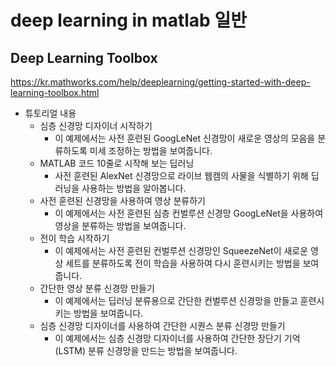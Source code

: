 # deep learning in matlab 일반

## Deep Learning Toolbox

https://kr.mathworks.com/help/deeplearning/getting-started-with-deep-learning-toolbox.html

- 튜토리얼 내용
  - 심층 신경망 디자이너 시작하기
    - 이 예제에서는 사전 훈련된 GoogLeNet 신경망이 새로운 영상의 모음을 분류하도록 미세 조정하는 방법을 보여줍니다.
  - MATLAB 코드 10줄로 시작해 보는 딥러닝
    - 사전 훈련된 AlexNet 신경망으로 라이브 웹캠의 사물을 식별하기 위해 딥러닝을 사용하는 방법을 알아봅니다.
  - 사전 훈련된 신경망을 사용하여 영상 분류하기
    - 이 예제에서는 사전 훈련된 심층 컨벌루션 신경망 GoogLeNet을 사용하여 영상을 분류하는 방법을 보여줍니다.
  - 전이 학습 시작하기
    - 이 예제에서는 사전 훈련된 컨벌루션 신경망인 SqueezeNet이 새로운 영상 세트를 분류하도록 전이 학습을 사용하여 다시 훈련시키는 방법을 보여줍니다.
  - 간단한 영상 분류 신경망 만들기
    - 이 예제에서는 딥러닝 분류용으로 간단한 컨벌루션 신경망을 만들고 훈련시키는 방법을 보여줍니다.
  - 심층 신경망 디자이너를 사용하여 간단한 시퀀스 분류 신경망 만들기
    - 이 예제에서는 심층 신경망 디자이너를 사용하여 간단한 장단기 기억(LSTM) 분류 신경망을 만드는 방법을 보여줍니다.
